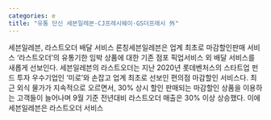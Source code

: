 ```yaml
---
categories: e
title: "유통 단신 세븐일레븐·CJ프레시웨이·GS더프레시 外"
---
```

세븐일레븐, 라스트오더 배달 서비스 론칭세븐일레븐은 업계 최초로 마감할인판매 서비스 ‘라스트오더’의 유통기한 임박 상품에 대한 기존 점포 픽업서비스 외 배달 서비스를 새롭게 선보인다. 세븐일레븐의 라스트오더는 지난 2020년 롯데벤처스의 스타트업 펀드 투자 우수기업인 ‘미로’와 손잡고 업계 최초로 선보인 편의점 마감할인 서비스다. 최근 외식 물가가 지속적으로 오르면서, 30% 상시 할인 판매되는 마감할인 상품을 이용하는 고객들이 늘어나며 9월 기준 전년대비 라스트오더 매출은 30% 이상 상승했다. 이에 세븐일레븐은 라스트오더 서비스
